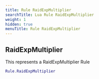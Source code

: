 ```yaml
---
title: Rule RaidExpMultiplier
searchTitle: Lua Rule RaidExpMultiplier
weight: 1
hidden: true
menuTitle: Rule RaidExpMultiplier
---
```

## RaidExpMultiplier

This represents a RaidExpMultiplier Rule
```lua
Rule.RaidExpMultiplier
```
